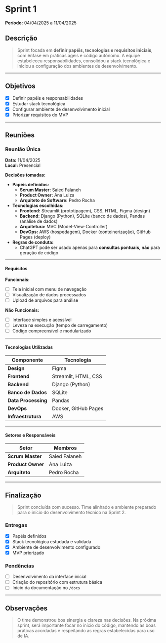 # Sprint 1  

**Período:** 04/04/2025 a 11/04/2025  

## Descrição  
> Sprint focada em **definir papéis, tecnologias e requisitos iniciais**, com ênfase em práticas ágeis e código autônomo. A equipe estabeleceu responsabilidades, consolidou a stack tecnológica e iniciou a configuração dos ambientes de desenvolvimento.

---

## Objetivos  

- [x] Definir papéis e responsabilidades  
- [x] Estudar stack tecnológica  
- [x] Configurar ambiente de desenvolvimento inicial  
- [x] Priorizar requisitos do MVP  

---

## Reuniões  

### Reunião Única  

**Data:** 11/04/2025  
**Local:** Presencial  

**Decisões tomadas:**  
- **Papéis definidos:**  
  - **Scrum Master:** Saied Falaneh  
  - **Product Owner:** Ana Luiza  
  - **Arquiteto de Software:** Pedro Rocha  
- **Tecnologias escolhidas:**  
  - **Frontend:** Streamlit (prototipagem), CSS, HTML, Figma (design)  
  - **Backend:** Django (Python), SQLite (banco de dados), Pandas (análise de dados)  
  - **Arquitetura:** MVC (Model-View-Controller)  
  - **DevOps:** AWS (hospedagem), Docker (conteinerização), GitHub Pages (deploy)  
- **Regras de conduta:**  
  - ChatGPT pode ser usado apenas para **consultas pontuais**, **não** para geração de código  

---

#### Requisitos  

**Funcionais:**  
- [ ] Tela inicial com menu de navegação  
- [ ] Visualização de dados processados  
- [ ] Upload de arquivos para análise  

**Não Funcionais:**  
- [ ] Interface simples e acessível  
- [ ] Leveza na execução (tempo de carregamento)  
- [ ] Código compreensível e modularizado  

---

#### Tecnologias Utilizadas  

| Componente         | Tecnologia                |
|-------------------|---------------------------|
| **Design**        | Figma                     |
| **Frontend**      | Streamlit, HTML, CSS      |
| **Backend**       | Django (Python)           |
| **Banco de Dados**| SQLite                    |
| **Data Processing** | Pandas                    |
| **DevOps**        | Docker, GitHub Pages      |
| **Infraestrutura**| AWS                       |

---

#### Setores e Responsáveis  

| Setor               | Membros                    |
|---------------------|----------------------------|
| **Scrum Master**      | Saied Falaneh  |
| **Product Owner**     | Ana Luiza               |
| **Arquiteto**         | Pedro Rocha             |

---

## Finalização  

> Sprint concluída com sucesso. Time alinhado e ambiente preparado para o início do desenvolvimento técnico na Sprint 2.  

### Entregas  
- [x] Papéis definidos  
- [x] Stack tecnológica estudada e validada  
- [x] Ambiente de desenvolvimento configurado  
- [x] MVP priorizado  

### Pendências  
- [ ] Desenvolvimento da interface inicial  
- [ ] Criação do repositório com estrutura básica  
- [ ] Início da documentação no `/docs`  

---

## Observações  

> O time demonstrou boa sinergia e clareza nas decisões. Na próxima sprint, será importante focar no início do código, mantendo as boas práticas acordadas e respeitando as regras estabelecidas para uso de IA.
